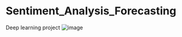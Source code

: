 # Sentiment_Analysis_Forecasting
Deep learning project 
![image](https://github.com/user-attachments/assets/b94acfa3-efb3-417b-b3e2-d0cccd3a685c)
